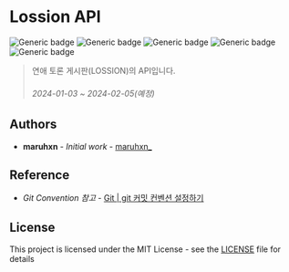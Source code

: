 # Lossion API

![Generic badge](https://img.shields.io/github/license/maruhxn/spring-board-server)
![Generic badge](https://img.shields.io/badge/version-0.0.1-brightgreen.svg)
![Generic badge](https://img.shields.io/badge/java-17-red.svg)
![Generic badge](https://img.shields.io/badge/spring_framework-6.1.2-yellowgreen.svg)
![Generic badge](https://img.shields.io/badge/spring_boot-3.2.1-darkgreen.svg)

> 연애 토론 게시판(LOSSION)의 API입니다.
> ###### 2024-01-03 ~ 2024-02-05(예정)

## Authors

* **maruhxn** - *Initial work* - [maruhxn_](https://github.com/maruhxn)

## Reference
- *Git Convention 참고* - [Git | git 커밋 컨벤션 설정하기](https://velog.io/@shin6403/Git-git-%EC%BB%A4%EB%B0%8B-%EC%BB%A8%EB%B2%A4%EC%85%98-%EC%84%A4%EC%A0%95%ED%95%98%EA%B8%B0)

## License

This project is licensed under the MIT License - see the [LICENSE](LICENSE) file for details